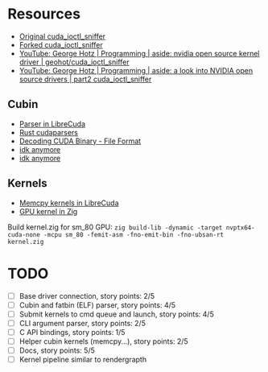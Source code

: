 # Resources

- [Original cuda_ioctl_sniffer](https://github.com/geohot/cuda_ioctl_sniffer)
- [Forked cuda_ioctl_sniffer](https://github.com/mdaiter/cuda_ioctl_sniffer)
- [YouTube: George Hotz | Programming | aside: nvidia open source kernel driver | geohot/cuda_ioctl_sniffer](https://youtu.be/oVUK1ychsb4?si=FGAL0LeAFF2tlBkj)
- [YouTube: George Hotz | Programming | aside: a look into NVIDIA open source drivers | part2 cuda_ioctl_sniffer](https://youtu.be/CE_72X3Wh_U?si=slEtN9drQIIeqpHg)

## Cubin

- [Parser in LibreCuda](https://github.com/mikex86/LibreCuda/blob/7470f81a5c910c3b2c6e0088fb07d55338b5041d/driverapi/src/librecuda.cpp#L944-L1379)
- [Rust cudaparsers](https://github.com/VivekPanyam/cudaparsers)
- [Decoding CUDA Binary - File Format](https://zenodo.org/record/2339027/files/decoding-cuda-binary-file-format.pdf)
- [idk anymore](https://zhuanlan.zhihu.com/p/1961519233591674250)
- [idk anymore](https://zhuanlan.zhihu.com/p/13790390704)

## Kernels

- [Memcpy kernels in LibreCuda](https://github.com/mikex86/LibreCuda/blob/master/driverapi/kernels/memcpy/memcpy.cu)
- [GPU kernel in Zig](https://github.com/Snektron/shallenge/blob/cb8fdb4b89068b1d542cecbdd2f082fb3019385c/src/main.zig#L70-L100)

Build kernel.zig for sm_80 GPU:
`zig build-lib -dynamic -target nvptx64-cuda-none -mcpu sm_80 -femit-asm -fno-emit-bin -fno-ubsan-rt kernel.zig`

# TODO

- [ ] Base driver connection, story points: 2/5
- [ ] Cubin and fatbin (ELF) parser, story points: 4/5
- [ ] Submit kernels to cmd queue and launch, story points: 4/5
- [ ] CLI argument parser, story points: 2/5
- [ ] C API bindings, story points: 1/5
- [ ] Helper cubin kernels (memcpy...), story points: 2/5
- [ ] Docs, story points: 5/5
- [ ] Kernel pipeline similar to rendergrapth
